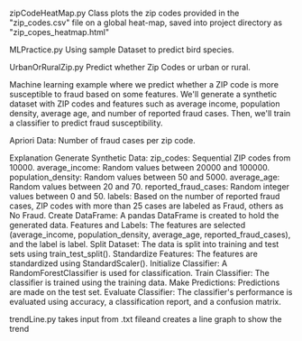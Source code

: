 zipCodeHeatMap.py
Class plots the zip codes provided in the "zip_codes.csv" file on a global heat-map, saved into project directory as "zip_copes_heatmap.html"

MLPractice.py
Using sample Dataset to predict bird species.

UrbanOrRuralZip.py
Predict whether Zip Codes or urban or rural.

Machine learning example where we predict whether a ZIP code is more susceptible to fraud based on some features. We'll generate a synthetic dataset with ZIP codes and features such as average income, population density, average age, and number of reported fraud cases. Then, we'll train a classifier to predict fraud susceptibility.

Apriori Data:
Number of fraud cases per zip code.

Explanation
Generate Synthetic Data:
zip_codes: Sequential ZIP codes from 10000.
average_income: Random values between 20000 and 100000.
population_density: Random values between 50 and 5000.
average_age: Random values between 20 and 70.
reported_fraud_cases: Random integer values between 0 and 50.
labels: Based on the number of reported fraud cases, ZIP codes with more than 25 cases are labeled as Fraud, others as No Fraud.
Create DataFrame: A pandas DataFrame is created to hold the generated data.
Features and Labels: The features are selected (average_income, population_density, average_age, reported_fraud_cases), and the label is label.
Split Dataset: The data is split into training and test sets using train_test_split().
Standardize Features: The features are standardized using StandardScaler().
Initialize Classifier: A RandomForestClassifier is used for classification.
Train Classifier: The classifier is trained using the training data.
Make Predictions: Predictions are made on the test set.
Evaluate Classifier: The classifier's performance is evaluated using accuracy, a classification report, and a confusion matrix.

trendLine.py
takes input from .txt fileand creates a line graph to show the trend


